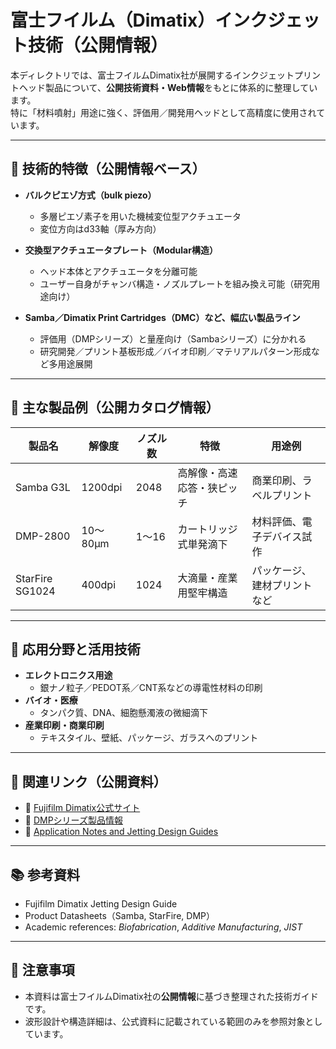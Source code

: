 # 富士フイルム（Dimatix）インクジェット技術（公開情報）

本ディレクトリでは、富士フイルムDimatix社が展開するインクジェットプリントヘッド製品について、**公開技術資料・Web情報**をもとに体系的に整理しています。  
特に「材料噴射」用途に強く、評価用／開発用ヘッドとして高精度に使用されています。

---

## 🧩 技術的特徴（公開情報ベース）

- **バルクピエゾ方式（bulk piezo）**
  - 多層ピエゾ素子を用いた機械変位型アクチュエータ
  - 変位方向はd33軸（厚み方向）

- **交換型アクチュエータプレート（Modular構造）**
  - ヘッド本体とアクチュエータを分離可能
  - ユーザー自身がチャンバ構造・ノズルプレートを組み換え可能（研究用途向け）

- **Samba／Dimatix Print Cartridges（DMC）など、幅広い製品ライン**
  - 評価用（DMPシリーズ）と量産向け（Sambaシリーズ）に分かれる
  - 研究開発／プリント基板形成／バイオ印刷／マテリアルパターン形成など多用途展開

---

## 🧪 主な製品例（公開カタログ情報）

| 製品名         | 解像度 | ノズル数 | 特徴                     | 用途例                         |
|----------------|--------|----------|--------------------------|----------------------------------|
| Samba G3L       | 1200dpi| 2048     | 高解像・高速応答・狭ピッチ | 商業印刷、ラベルプリント         |
| DMP-2800        | 10〜80µm | 1〜16     | カートリッジ式単発滴下     | 材料評価、電子デバイス試作       |
| StarFire SG1024 | 400dpi | 1024     | 大滴量・産業用堅牢構造     | パッケージ、建材プリントなど     |

---

## 🧭 応用分野と活用技術

- **エレクトロニクス用途**
  - 銀ナノ粒子／PEDOT系／CNT系などの導電性材料の印刷
- **バイオ・医療**
  - タンパク質、DNA、細胞懸濁液の微細滴下
- **産業印刷・商業印刷**
  - テキスタイル、壁紙、パッケージ、ガラスへのプリント

---

## 📎 関連リンク（公開資料）

- 🔗 [Fujifilm Dimatix公式サイト](https://www.dimatix.com/)
- 🔗 [DMPシリーズ製品情報](https://www.dimatix.com/products/)
- 🔗 [Application Notes and Jetting Design Guides](https://www.dimatix.com/literature/)

---

## 📚 参考資料

- Fujifilm Dimatix Jetting Design Guide  
- Product Datasheets（Samba, StarFire, DMP）  
- Academic references: *Biofabrication*, *Additive Manufacturing*, *JIST*

---

## 🚫 注意事項

- 本資料は富士フイルムDimatix社の**公開情報**に基づき整理された技術ガイドです。
- 波形設計や構造詳細は、公式資料に記載されている範囲のみを参照対象としています。
